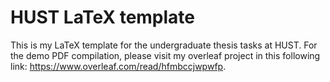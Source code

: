 # HUST LaTeX template
 This is my LaTeX template for the undergraduate thesis tasks at HUST. For the demo PDF compilation, please visit my overleaf project in this following link: https://www.overleaf.com/read/hfmbccjwpwfp. 
